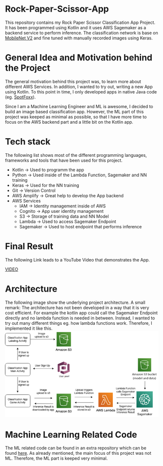 # Rock-Paper-Scissor-App
This repository contains my Rock Paper Scissor Classification App Project. 
It has been programmed using Kotlin and it uses AWS Sagemaker as a backend service to perform inference. The classification network is base on [MobileNet V2](https://arxiv.org/pdf/1801.04381.pdf) and fine tuned with manually recorded images using Keras.
 
# General Idea and Motivation behind the Project
The general motivation behind this project was, to learn more about different AWS Services. In addition, I wanted to try out, writing a new App using Kotlin. To this point in time, I only developed apps in native Java code (eg. [SpotFoxx](https://github.com/Jensssen/SpotFoxx)). 

Since I am a Machine Learning Engineer and ML is awesome, I decided to build an image based classification app. However, the ML part of this project was keeped as minimal as possible, so that I have more time to focus on the AWS backend part and a little bit on the Kotlin app. 

# Tech stack
The following list shows most of the different programming languages, frameworks and tools that have been used for this project.

- Kotlin                    -> Used to programm the app
- Python                    -> Used inside of the Lambda Function, Sagemaker and NN training
- Keras                     -> Used for the NN training
- Git                       -> Version Control 
- AWS Amplify               -> Great help to develop the App backend
- AWS Services
  - IAM                     -> Identity management inside of AWS
  - Cognito                 -> App user identity management
  - S3                      -> Storage of training data and NN Model
  - Lambda                  -> Used to access Sagemaker Endpoint
  - Sagemaker               -> Used to host endpoint that performs inference


# Final Result
The following Link leads to a YouTube Video that demonstrates the App.

[VIDEO](https://youtu.be/dJI1shZAKDk)

# Architecture
The following image show the underlying project architecture.
A small remark: The architecture has not been developed in a way that it is very cost efficient. For example the kotlin app could call the Sagemaker Endpoint directly and no lambda function is needed in between. Instead, I wanted to try out many different things eg. how lambda functions work. Therefore, I implemented it like this. 
![alt text](https://github.com/Jensssen/Image-Classification-App/blob/master/images/Rock_Paper_Scissor.png)

# Machine Learning Related Code
The ML related code can be found in an extra repository which can be found [here](https://github.com/Jensssen/rock_paper_scissor_classification). As already mentioned, the main focus of this project was not ML. Therefore, the ML part is keeped very minimal. 